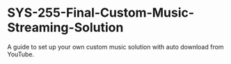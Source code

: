 # SYS-255-Final-Custom-Music-Streaming-Solution
A guide to set up your own custom music solution with auto download from YouTube.
